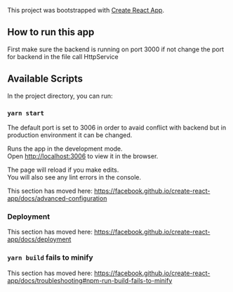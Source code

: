 This project was bootstrapped with [Create React App](https://github.com/facebook/create-react-app).

## How to run this app
First make sure the backend is running on port 3000 if not change the port for 
backend in the file call HttpService

## Available Scripts

In the project directory, you can run:

### `yarn start`

The default port is set to 3006 in order to avaid conflict with backend but in production environment it can be changed.

Runs the app in the development mode.<br />
Open [http://localhost:3006](http://localhost:3006) to view it in the browser.

The page will reload if you make edits.<br />
You will also see any lint errors in the console.


This section has moved here: https://facebook.github.io/create-react-app/docs/advanced-configuration

### Deployment

This section has moved here: https://facebook.github.io/create-react-app/docs/deployment

### `yarn build` fails to minify

This section has moved here: https://facebook.github.io/create-react-app/docs/troubleshooting#npm-run-build-fails-to-minify
